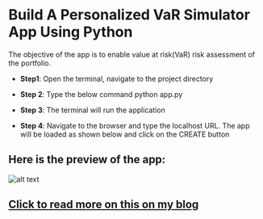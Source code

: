 # Build A Personalized VaR Simulator App Using Python
The objective of the app is to enable value at risk(VaR) risk assessment of the portfolio.

* **Step1**: Open the terminal, navigate to the project directory

* **Step 2**: Type the below command
          <working directory>python app.py
          
* **Step 3**: The terminal will run the application

* **Step 4**: Navigate to the browser and type the localhost URL. The app will be loaded as shown below and click on the CREATE button

## Here is the preview of the app:</br>
![alt text](https://github.com/amitvkulkarni/Data-Apps/blob/1c78a4f77e0d690ec505423cd4d4d09d29f82bb3/Portfolio%20Simulator%20Using%20Python/Preview.gif)


## [Click to read more on this on my blog](https://amitvkulkarni.medium.com/build-a-personalized-var-simulator-app-using-python-476e95774554)


